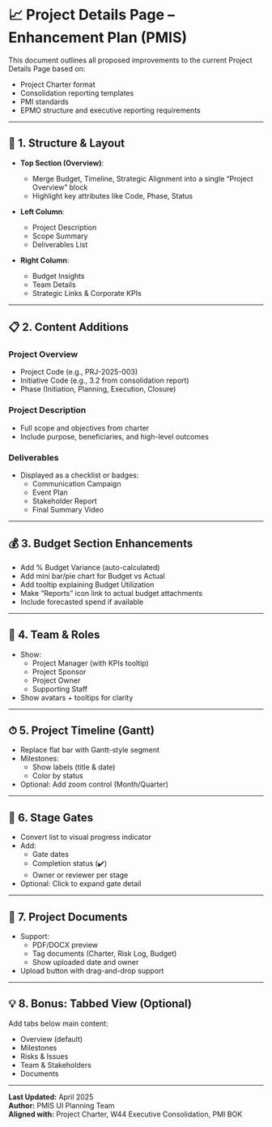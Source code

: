 # 📈 Project Details Page – Enhancement Plan (PMIS)

This document outlines all proposed improvements to the current Project Details Page based on:
- Project Charter format
- Consolidation reporting templates
- PMI standards
- EPMO structure and executive reporting requirements

---

## 🧱 1. Structure & Layout

- **Top Section (Overview)**:
  - Merge Budget, Timeline, Strategic Alignment into a single “Project Overview” block
  - Highlight key attributes like Code, Phase, Status

- **Left Column**:
  - Project Description
  - Scope Summary
  - Deliverables List

- **Right Column**:
  - Budget Insights
  - Team Details
  - Strategic Links & Corporate KPIs

---

## 📋 2. Content Additions

### Project Overview
- Project Code (e.g., PRJ-2025-003)
- Initiative Code (e.g., 3.2 from consolidation report)
- Phase (Initiation, Planning, Execution, Closure)

### Project Description
- Full scope and objectives from charter
- Include purpose, beneficiaries, and high-level outcomes

### Deliverables
- Displayed as a checklist or badges:
  - Communication Campaign
  - Event Plan
  - Stakeholder Report
  - Final Summary Video

---

## 💰 3. Budget Section Enhancements

- Add % Budget Variance (auto-calculated)
- Add mini bar/pie chart for Budget vs Actual
- Add tooltip explaining Budget Utilization
- Make “Reports” icon link to actual budget attachments
- Include forecasted spend if available

---

## 👥 4. Team & Roles

- Show:
  - Project Manager (with KPIs tooltip)
  - Project Sponsor
  - Project Owner
  - Supporting Staff
- Show avatars + tooltips for clarity

---

## ⏱ 5. Project Timeline (Gantt)

- Replace flat bar with Gantt-style segment
- Milestones:
  - Show labels (title & date)
  - Color by status
- Optional: Add zoom control (Month/Quarter)

---

## 🚦 6. Stage Gates

- Convert list to visual progress indicator
- Add:
  - Gate dates
  - Completion status (✔️)
  - Owner or reviewer per stage
- Optional: Click to expand gate detail

---

## 📁 7. Project Documents

- Support:
  - PDF/DOCX preview
  - Tag documents (Charter, Risk Log, Budget)
  - Show uploaded date and owner
- Upload button with drag-and-drop support

---

## 💡 8. Bonus: Tabbed View (Optional)

Add tabs below main content:
- Overview (default)
- Milestones
- Risks & Issues
- Team & Stakeholders
- Documents

---

**Last Updated:** April 2025  
**Author:** PMIS UI Planning Team  
**Aligned with:** Project Charter, W44 Executive Consolidation, PMI BOK